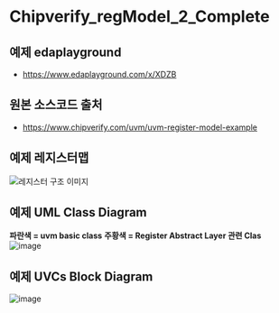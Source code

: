# Chipverify_regModel_2_Complete


## 예제 edaplayground
* https://www.edaplayground.com/x/XDZB

## 원본 소스코드 출처
* https://www.chipverify.com/uvm/uvm-register-model-example

## 예제 레지스터맵
<img src="https://www.chipverify.com/images/uvm/design.png" alt="레지스터 구조 이미지" />

## 예제 UML Class Diagram

**파란색 = uvm basic class**
**주황색 = Register Abstract Layer 관련 Clas**
![image](https://user-images.githubusercontent.com/12408453/150986090-d6cb7513-77fd-4297-901f-844331a6ae03.png)


## 예제 UVCs Block Diagram
![image](https://user-images.githubusercontent.com/12408453/150985558-eb24c31c-7454-4093-8895-d256e6eca47d.png)


